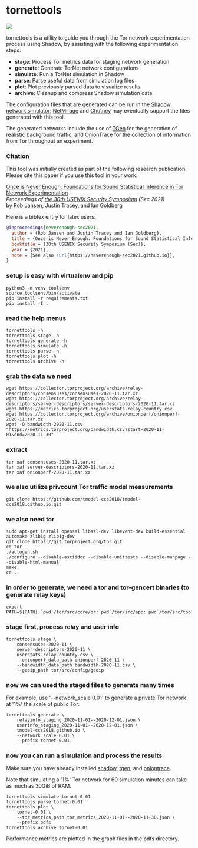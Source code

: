 # tornettools

![](https://github.com/shadow/tornettools/workflows/Build/badge.svg)

tornettools is a utility to guide you through the Tor network
experimentation process using Shadow, by assisting with the
following experimentation steps:

  - **stage**:     Process Tor metrics data for staging network generation
  - **generate**:  Generate TorNet network configurations
  - **simulate**:  Run a TorNet simulation in Shadow
  - **parse**:     Parse useful data from simulation log files
  - **plot**:      Plot previously parsed data to visualize results
  - **archive**:   Cleanup and compress Shadow simulation data

The configuration files that are generated can be run in the
[Shadow network simulator](https://github.com/shadow/shadow);
[NetMirage](https://crysp.uwaterloo.ca/software/netmirage)
and
[Chutney](https://gitweb.torproject.org/chutney.git)
may eventually support the files generated with this tool.

The generated networks include the use of
[TGen](https://github.com/shadow/tgen)
for the generation of realistic background traffic, and
[OnionTrace](https://github.com/shadow/oniontrace)
for the collection of information from Tor throughout an experiment.

### Citation

This tool was initially created as part of the following research publication. Please cite this paper if you use this tool in your work:

[Once is Never Enough: Foundations for Sound Statistical Inference in Tor Network Experimentation](https://www.robgjansen.com/publications/neverenough-sec2021.pdf)  
_Proceedings of [the 30th USENIX Security Symposium](https://www.usenix.org/conference/usenixsecurity21) (Sec 2021)_  
by [Rob Jansen](https://www.robgjansen.com), Justin Tracey, and [Ian Goldberg](https://cs.uwaterloo.ca/~iang)  

Here is a bibtex entry for latex users:

```bibtex
@inproceedings{neverenough-sec2021,
  author = {Rob Jansen and Justin Tracey and Ian Goldberg},
  title = {Once is Never Enough: Foundations for Sound Statistical Inference in {Tor} Network Experimentation},
  booktitle = {30th USENIX Security Symposium (Sec)},
  year = {2021},
  note = {See also \url{https://neverenough-sec2021.github.io}},
}
```

### setup is easy with virtualenv and pip

    python3 -m venv toolsenv
    source toolsenv/bin/activate
    pip install -r requirements.txt
    pip install -I .

### read the help menus

    tornettools -h
    tornettools stage -h
    tornettools generate -h
    tornettools simulate -h
    tornettools parse -h
    tornettools plot -h
    tornettools archive -h

### grab the data we need

    wget https://collector.torproject.org/archive/relay-descriptors/consensuses/consensuses-2020-11.tar.xz
    wget https://collector.torproject.org/archive/relay-descriptors/server-descriptors/server-descriptors-2020-11.tar.xz
    wget https://metrics.torproject.org/userstats-relay-country.csv
    wget https://collector.torproject.org/archive/onionperf/onionperf-2020-11.tar.xz
    wget -O bandwidth-2020-11.csv "https://metrics.torproject.org/bandwidth.csv?start=2020-11-01&end=2020-11-30"

### extract

    tar xaf consensuses-2020-11.tar.xz
    tar xaf server-descriptors-2020-11.tar.xz
    tar xaf onionperf-2020-11.tar.xz

### we also utilize privcount Tor traffic model measurements

    git clone https://github.com/tmodel-ccs2018/tmodel-ccs2018.github.io.git

### we also need tor

    sudo apt-get install openssl libssl-dev libevent-dev build-essential automake zlib1g zlib1g-dev
    git clone https://git.torproject.org/tor.git
    cd tor
    ./autogen.sh
    ./configure --disable-asciidoc --disable-unittests --disable-manpage --disable-html-manual
    make
    cd ..

### in order to generate, we need a tor and tor-gencert binaries (to generate relay keys)

    export PATH=${PATH}:`pwd`/tor/src/core/or:`pwd`/tor/src/app:`pwd`/tor/src/tools

### stage first, process relay and user info

    tornettools stage \
        consensuses-2020-11 \
        server-descriptors-2020-11 \
        userstats-relay-country.csv \
        --onionperf_data_path onionperf-2020-11 \
        --bandwidth_data_path bandwidth-2020-11.csv \
        --geoip_path tor/src/config/geoip

### now we can used the staged files to generate many times

For example, use '--network_scale 0.01' to generate a private Tor network at '1%' the scale of public Tor:

    tornettools generate \
        relayinfo_staging_2020-11-01--2020-12-01.json \
        userinfo_staging_2020-11-01--2020-12-01.json \
        tmodel-ccs2018.github.io \
        --network_scale 0.01 \
        --prefix tornet-0.01

### now you can run a simulation and process the results

Make sure you have already installed [shadow](https://github.com/shadow/shadow), [tgen](https://github.com/shadow/tgen), and [oniontrace](https://github.com/shadow/oniontrace).

Note that simulating a '1%' Tor network for 60 simulation minutes can take as much as 30GiB of RAM.

    tornettools simulate tornet-0.01
    tornettools parse tornet-0.01
    tornettools plot \
        tornet-0.01 \
        --tor_metrics_path tor_metrics_2020-11-01--2020-11-30.json \
        --prefix pdfs
    tornettools archive tornet-0.01

Performance metrics are plotted in the graph files in the pdfs directory.
